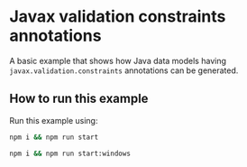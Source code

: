 # Javax validation constraints annotations

A basic example that shows how Java data models having `javax.validation.constraints` annotations can be generated.

## How to run this example
Run this example using:

```sh
npm i && npm run start
```
```sh
npm i && npm run start:windows
```